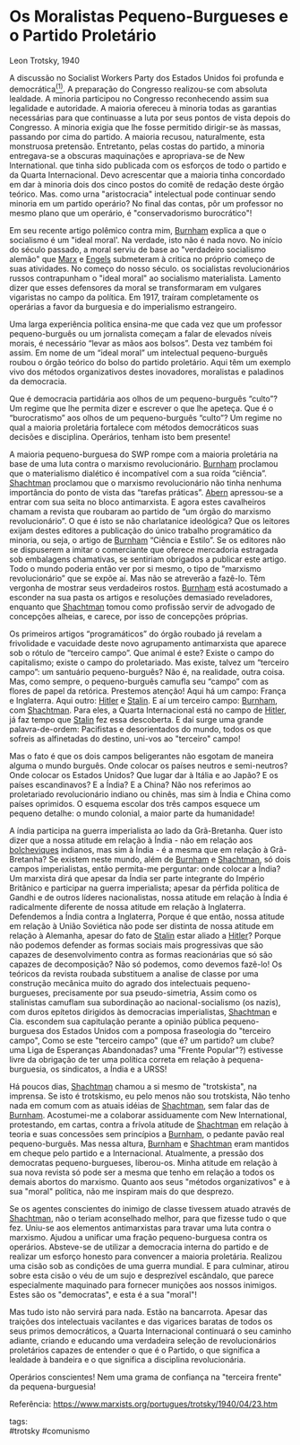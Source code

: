 # Os Moralistas Pequeno-Burgueses e o Partido Proletário
Leon Trotsky, 1940

A discussão no Socialist Workers Party dos Estados Unidos foi profunda e democrática[<sup>(1)</sup>](https://www.marxists.org/portugues/trotsky/1940/04/23.htm#tr1). A preparação do Congresso realizou-se com absoluta lealdade. A minoria participou no Congresso reconhecendo assim sua legalidade e autoridade. A maioria ofereceu à minoria todas as garantias necessárias para que continuasse a luta por seus pontos de vista depois do Congresso. A minoria exigia que lhe fosse permitido dirigir-se às massas, passando por cima do partido. A maioria recusou, naturalmente, esta monstruosa pretensão. Entretanto, pelas costas do partido, a minoria entregava-se a obscuras maquinações e apropriava-se de New lnternational. que tinha sido publicada com os esforços de todo o partido e da Quarta Internacional. Devo acrescentar que a maioria tinha concordado em dar à minoria dois dos cinco postos do comitê de redação deste órgão teórico. Mas. como urna "aristocracia" intelectual pode continuar sendo minoria em um partido operário? No final das contas, pôr um professor no mesmo plano que um operário, é "conservadorismo burocrático"!

Em seu recente artigo polêmico contra mim, [Burnham](https://www.marxists.org/portugues/dicionario/verbetes/b/burnham_james.htm) explica a que o socialismo é um "ideal moral'. Na verdade, isto não é nada novo. No início do século passado, a moral serviu de base ao "verdadeiro socialismo alemão" que [Marx](https://www.marxists.org/portugues/dicionario/verbetes/m/marx.htm) e [Engels](https://www.marxists.org/portugues/dicionario/verbetes/e/engels.htm) submeteram à critica no próprio começo de suas atividades. No começo do nosso século. os socialistas revolucionários russos contrapunham o "ideal moral" ao socialismo materialista. Lamento dizer que esses defensores da moral se transformaram em vulgares vigaristas no campo da política. Em 1917, traíram completamente os operárias a favor da burguesia e do imperialismo estrangeiro.

Uma larga experiência política ensina-me que cada vez que um professor pequeno-burguês ou um jornalista começam a falar de elevados níveis morais, é necessário “levar as mãos aos bolsos”. Desta vez também foi assim. Em nome de um “ideal moral” um intelectual pequeno-burguês roubou o órgão teórico do bolso do partido proletário. Aqui têm um exemplo vivo dos métodos organizativos destes inovadores, moralistas e paladinos da democracia.

Que é democracia partidária aos olhos de um pequeno-burguês “culto”? Um regime que lhe permita dizer e escrever o que lhe apeteça. Que é o “burocratismo” aos olhos de um pequeno-burguês “culto”? Um regime no qual a maioria proletária fortalece com métodos democráticos suas decisões e disciplina. Operários, tenham isto bem presente!

A maioria pequeno-burguesa do SWP rompe com a maioria proletária na base de uma luta contra o marxismo revolucionário. [Burnham](https://www.marxists.org/portugues/dicionario/verbetes/b/burnham_james.htm) proclamou que o materialismo dialético é incompatível com a sua roída “ciência”. [Shachtman](https://www.marxists.org/portugues/dicionario/verbetes/s/shachtman_max.htm) proclamou que o marxismo revolucionário não tinha nenhuma importância do ponto de vista das “tarefas práticas”. [Abern](https://www.marxists.org/portugues/dicionario/verbetes/a/abern_martin.htm) apressou-se a entrar com sua seita no bloco antimarxista. E agora estes cavalheiros chamam a revista que roubaram ao partido de “um órgão do marxismo revolucionário”. O que é isto se não charlatanice ideológica? Que os leitores exijam destes editores a publicação do único trabalho programático da minoria, ou seja, o artigo de [Burnham](https://www.marxists.org/portugues/dicionario/verbetes/b/burnham_james.htm) “Ciência e Estilo”. Se os editores não se dispuserem a imitar o comerciante que oferece mercadoria estragada sob embalagens chamativas, se sentiriam obrigados a publicar este artigo. Todo o mundo poderia então ver por si mesmo, o tipo de “marxismo revolucionário” que se expõe aí. Mas não se atreverão a fazê-lo. Têm vergonha de mostrar seus verdadeiros rostos. [Burnham](https://www.marxists.org/portugues/dicionario/verbetes/b/burnham_james.htm) está acostumado a esconder na sua pasta os artigos e resoluções demasiado reveladores, enquanto que [Shachtman](https://www.marxists.org/portugues/dicionario/verbetes/s/shachtman_max.htm) tomou como profissão servir de advogado de concepções alheias, e carece, por isso de concepções próprias.

Os primeiros artigos “programáticos” do órgão roubado já revelam a frivolidade e vacuidade deste novo agrupamento antimarxista que aparece sob o rótulo de “terceiro campo”. Que animal é este? Existe o campo do capitalismo; existe o campo do proletariado. Mas existe, talvez um “terceiro campo”: um santuário pequeno-burguês? Não é, na realidade, outra coisa. Mas, como sempre, o pequeno-burguês camufla seu “campo” com as flores de papel da retórica. Prestemos atenção! Aqui há um campo: França e Inglaterra. Aqui outro: [Hitler](https://www.marxists.org/portugues/dicionario/verbetes/h/hitler_adolf.htm) e [Stalin](https://www.marxists.org/portugues/dicionario/verbetes/s/stalin.htm). E aí um terceiro campo: [Burnham](https://www.marxists.org/portugues/dicionario/verbetes/b/burnham_james.htm), com [Shachtman](https://www.marxists.org/portugues/dicionario/verbetes/s/shachtman_max.htm). Para eles, a Quarta Internacional está no campo de [Hitler](https://www.marxists.org/portugues/dicionario/verbetes/h/hitler_adolf.htm), já faz tempo que [Stalin](https://www.marxists.org/portugues/dicionario/verbetes/s/stalin.htm) fez essa descoberta. E daí surge uma grande palavra-de-ordem: Pacifistas e desorientados do mundo, todos os que sofreis as alfinetadas do destino, uni-vos ao "terceiro" campo!

Mas o fato é que os dois campos beligerantes não esgotam de maneira alguma o mundo burguês. Onde colocar os países neutros e semi-neutros? Onde colocar os Estados Unidos? Que lugar dar à Itália e ao Japão? E os países escandinavos? E a Índia? E a China? Não nos referimos ao proletariado revolucionário indiano ou chinês, mas sim à Índia e China como países oprimidos. O esquema escolar dos três campos esquece um pequeno detalhe: o mundo colonial, a maior parte da humanidade!

A índia participa na guerra imperialista ao lado da Grã-Bretanha. Quer isto dizer que a nossa atitude em relação à Índia - não em relação aos [bolcheviques](https://www.marxists.org/portugues/dicionario/verbetes/b/bolchevismo.htm) indianos, mas sim à Índia - é a mesma que em relação à Grã-Bretanha? Se existem neste mundo, além de [Burnham](https://www.marxists.org/portugues/dicionario/verbetes/b/burnham_james.htm) e [Shachtman](https://www.marxists.org/portugues/dicionario/verbetes/s/shachtman_max.htm), só dois campos imperialistas, então permita-me perguntar: onde colocar a Índia? Um marxista dirá que apesar da Índia ser parte integrante do Império Britânico e participar na guerra imperialista; apesar da pérfida política de Gandhi e de outros líderes nacionalistas, nossa atitude em relação à Índia é radicalmente diferente de nossa atitude em relação à Inglaterra. Defendemos a Índia contra a Inglaterra, Porque é que então, nossa atitude em relação à União Soviética não pode ser distinta de nossa atitude em relação à Alemanha, apesar do fato de [Stalin](https://www.marxists.org/portugues/dicionario/verbetes/s/stalin.htm) estar aliado a [Hitler](https://www.marxists.org/portugues/dicionario/verbetes/h/hitler_adolf.htm)? Porque não podemos defender as formas sociais mais progressivas que são capazes de desenvolvimento contra as formas reacionárias que só são capazes de decomposição? Não só podemos, como devemos fazê-lo! Os teóricos da revista roubada substituem a analise de classe por uma construção mecânica muito do agrado dos intelectuais pequeno-burgueses, precisamente por sua pseudo-simetria, Assim como os stalinistas camuflam sua subordinação ao nacional-socialismo (os nazis), com duros epítetos dirigidos às democracias imperialistas, [Shachtman](https://www.marxists.org/portugues/dicionario/verbetes/s/shachtman_max.htm) e Cia. escondem sua capitulação perante a opinião pública pequeno-burguesa dos Estados Unidos com a pomposa fraseologia do "terceiro campo", Como se este "terceiro campo" (que é? um partido? um clube? uma Liga de Esperanças Abandonadas? uma "Frente Popular"?) estivesse livre da obrigação de ter uma política correta em relação à pequena-burguesia, os sindicatos, a Índia e a URSS!

Há poucos dias, [Shachtman](https://www.marxists.org/portugues/dicionario/verbetes/s/shachtman_max.htm) chamou a si mesmo de "trotskista", na imprensa. Se isto é trotskismo, eu pelo menos não sou trotskista, Não tenho nada em comum com as atuais idéias de [Shachtman](https://www.marxists.org/portugues/dicionario/verbetes/s/shachtman_max.htm), sem falar das de [Burnham](https://www.marxists.org/portugues/dicionario/verbetes/b/burnham_james.htm). Acostumei-me a colaborar assiduamente com New lnternational, protestando, em cartas, contra a frívola atitude de [Shachtman](https://www.marxists.org/portugues/dicionario/verbetes/s/shachtman_max.htm) em relação à teoria e suas concessões sem princípios a [Burnham](https://www.marxists.org/portugues/dicionario/verbetes/b/burnham_james.htm), o pedante pavão real pequeno-burguês. Mas nessa altura, [Burnham](https://www.marxists.org/portugues/dicionario/verbetes/b/burnham_james.htm) e [Shachtman](https://www.marxists.org/portugues/dicionario/verbetes/s/shachtman_max.htm) eram mantidos em cheque pelo partido e a Internacional. Atualmente, a pressão dos democratas pequeno-burgueses, liberou-os. Minha atitude em relação à sua nova revista só pode ser a mesma que tenho em relação a todos os demais abortos do marxismo. Quanto aos seus "métodos organizativos" e à sua "moral" política, não me inspiram mais do que desprezo.

Se os agentes conscientes do inimigo de classe tivessem atuado através de [Shachtman](https://www.marxists.org/portugues/dicionario/verbetes/s/shachtman_max.htm), não o teriam aconselhado melhor, para que fizesse tudo o que fez. Uniu-se aos elementos antimarxistas para travar uma luta contra o marxismo. Ajudou a unificar uma fração pequeno-burguesa contra os operários. Absteve-se de utilizar a democracia interna do partido e de realizar um esforço honesto para convencer a maioria proletária. Realizou uma cisão sob as condições de uma guerra mundial. E para culminar, atirou sobre esta cisão o véu de um sujo e desprezível escândalo, que parece especialmente maquinado para fornecer munições aos nossos inimigos. Estes são os "democratas", e esta é a sua "moral"!

Mas tudo isto não servirá para nada. Estão na bancarrota. Apesar das traições dos intelectuais vacilantes e das vigarices baratas de todos os seus primos democráticos, a Quarta Internacional continuará o seu caminho adiante, criando e educando uma verdadeira seleção de revolucionários proletários capazes de entender o que é o Partido, o que significa a lealdade à bandeira e o que significa a disciplina revolucionária.

Operários conscientes! Nem uma grama de confiança na "terceira frente" da pequena-burguesia!

Referência:
<https://www.marxists.org/portugues/trotsky/1940/04/23.htm>

tags:  
    #trotsky
    #comunismo